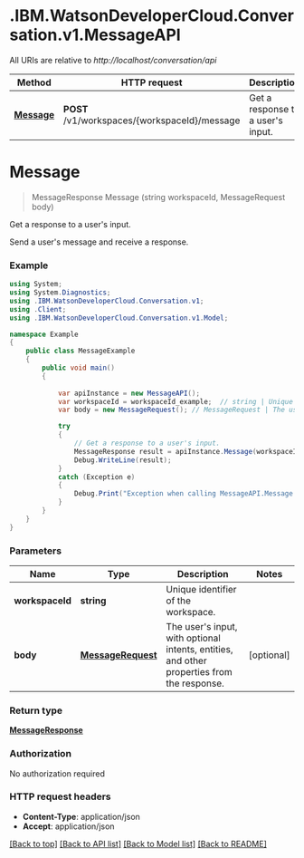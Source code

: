 # .IBM.WatsonDeveloperCloud.Conversation.v1.MessageAPI

All URIs are relative to *http://localhost/conversation/api*

Method | HTTP request | Description
------------- | ------------- | -------------
[**Message**](MessageAPI.md#message) | **POST** /v1/workspaces/{workspaceId}/message | Get a response to a user's input.


<a name="message"></a>
# **Message**
> MessageResponse Message (string workspaceId, MessageRequest body)

Get a response to a user's input.

Send a user's message and receive a response.

### Example
```csharp
using System;
using System.Diagnostics;
using .IBM.WatsonDeveloperCloud.Conversation.v1;
using .Client;
using .IBM.WatsonDeveloperCloud.Conversation.v1.Model;

namespace Example
{
    public class MessageExample
    {
        public void main()
        {
            
            var apiInstance = new MessageAPI();
            var workspaceId = workspaceId_example;  // string | Unique identifier of the workspace.
            var body = new MessageRequest(); // MessageRequest | The user's input, with optional intents, entities, and other properties from the response. (optional) 

            try
            {
                // Get a response to a user's input.
                MessageResponse result = apiInstance.Message(workspaceId, body);
                Debug.WriteLine(result);
            }
            catch (Exception e)
            {
                Debug.Print("Exception when calling MessageAPI.Message: " + e.Message );
            }
        }
    }
}
```

### Parameters

Name | Type | Description  | Notes
------------- | ------------- | ------------- | -------------
 **workspaceId** | **string**| Unique identifier of the workspace. | 
 **body** | [**MessageRequest**](MessageRequest.md)| The user's input, with optional intents, entities, and other properties from the response. | [optional] 

### Return type

[**MessageResponse**](MessageResponse.md)

### Authorization

No authorization required

### HTTP request headers

 - **Content-Type**: application/json
 - **Accept**: application/json

[[Back to top]](#) [[Back to API list]](../README.md#documentation-for-api-endpoints) [[Back to Model list]](../README.md#documentation-for-models) [[Back to README]](../README.md)

